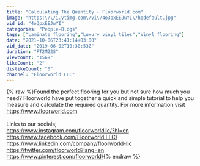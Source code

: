 ```yaml
---
title: "Calculating The Quantity - Floorworld.com"
image: "https:\/\/i.ytimg.com\/vi\/4o3pxEEJwYI\/hqdefault.jpg"
vid_id: "4o3pxEEJwYI"
categories: "People-Blogs"
tags: ["Laminate flooring","Luxury vinyl tiles","Vinyl flooring"]
date: "2021-10-06T23:41:14+03:00"
vid_date: "2019-06-02T10:30:53Z"
duration: "PT2M22S"
viewcount: "1569"
likeCount: "2"
dislikeCount: "0"
channel: "Floorworld LLC"
---
```

{% raw %}Found the perfect flooring for you but not sure how much you need? Floorworld have put together a quick and simple tutorial to help you measure and calculate the required quantity. For more information visit <a rel="nofollow" target="blank" href="https://www.floorworld.com">https://www.floorworld.com</a><br /><br />Links to our socials; <br /><a rel="nofollow" target="blank" href="https://www.instagram.com/floorworldllc/?hl=en">https://www.instagram.com/floorworldllc/?hl=en</a><br /><a rel="nofollow" target="blank" href="https://www.facebook.com/Floorworld.LLC/">https://www.facebook.com/Floorworld.LLC/</a><br /><a rel="nofollow" target="blank" href="https://www.linkedin.com/company/floorworld-llc">https://www.linkedin.com/company/floorworld-llc</a><br /><a rel="nofollow" target="blank" href="https://twitter.com/floorworld?lang=en">https://twitter.com/floorworld?lang=en</a><br /><a rel="nofollow" target="blank" href="https://www.pinterest.com/floorworld/">https://www.pinterest.com/floorworld/</a>{% endraw %}
